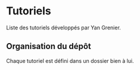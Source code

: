 # Tutoriels

Liste des tutoriels développés par Yan Grenier.

## Organisation du dépôt

Chaque tutoriel est défini dans un dossier bien à lui.
